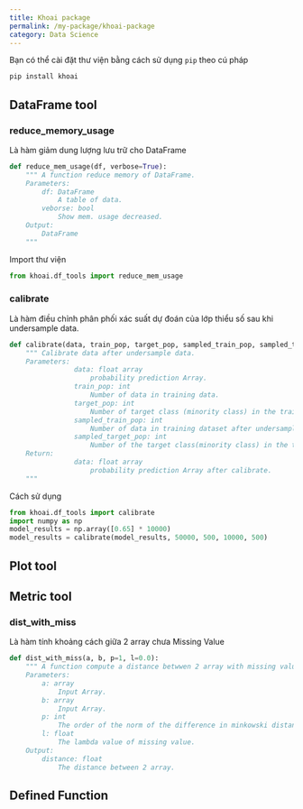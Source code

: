 ```yaml
---
title: Khoai package
permalink: /my-package/khoai-package
category: Data Science
---
```

Bạn có thể cài đặt thư viện bằng cách sử dụng `pip` theo cú pháp
```bash
pip install khoai
```
## DataFrame tool
### reduce_memory_usage
Là hàm giảm dung lượng lưu trữ cho DataFrame
```python
def reduce_mem_usage(df, verbose=True):
    """ A function reduce memory of DataFrame.
    Parameters:
        df: DataFrame
            A table of data.
        veborse: bool
            Show mem. usage decreased.
    Output:
        DataFrame
    """
```
Import thư viện
```python
from khoai.df_tools import reduce_mem_usage
```
### calibrate
Là hàm điều chỉnh phân phối xác suất dự đoán của lớp thiểu số sau khi undersample data.
```python
def calibrate(data, train_pop, target_pop, sampled_train_pop, sampled_target_pop):
    """ Calibrate data after undersample data.
    Parameters:
                data: float array
                    probability prediction Array.
                train_pop: int
                    Number of data in training data.
                target_pop: int
                    Number of target class (minority class) in the training dataset.
                sampled_train_pop: int
                    Number of data in training dataset after undersampling.
                sampled_target_pop: int
                    Number of the target class(minority class) in the training dataset after undersampling.
    Return:     
                data: float array
                    probability prediction Array after calibrate.
    """
```
Cách sử dụng
```python
from khoai.df_tools import calibrate
import numpy as np
model_results = np.array([0.65] * 10000)
model_results = calibrate(model_results, 50000, 500, 10000, 500)
```
## Plot tool

## Metric tool
### dist_with_miss
Là hàm tính khoảng cách giữa 2 array chưa Missing Value
```python
def dist_with_miss(a, b, p=1, l=0.0):
    """ A function compute a distance betwwen 2 array with missing value.
    Parameters:
        a: array
            Input Array.	
        b: array
            Input Array.
        p: int
            The order of the norm of the difference in minkowski distance.
        l: float
            The lambda value of missing value.
    Output: 
        distance: float
            The distance between 2 array. 
```
## Defined Function 
